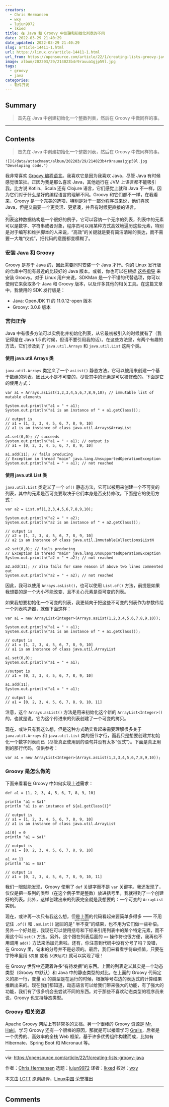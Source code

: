 ```yaml
---
creators:
  - Chris Hermansen
  - wxy
  - lujun9972
  - lkxed
title: 在 Java 和 Groovy 中创建和初始化列表的不同
date: 2022-03-29 21:40:29
date_updated: 2022-03-29 21:40:29
slug: article-14411-1.html
url: https://linux.cn/article-14411-1.html
url_from: https://opensource.com/article/22/1/creating-lists-groovy-java
image: album/202203/29/214023b4r9rauua1gjp59l.jpg
tags:
  - groovy
  - java
categories:
  - 软件开发
---
```


## Summary

> 首先在 Java 中创建初始化一个整数列表，然后在 Groovy 中做同样的事。

***

<!-- more -->

## Contents

> 
> 首先在 Java 中创建初始化一个整数列表，然后在 Groovy 中做同样的事。
> 
> 
> 

`![](/data/attachment/album/202203/29/214023b4r9rauua1gjp59l.jpg "Developing code.")`

我非常喜欢 [Groovy 编程语言](http://www.groovy-lang.org/)。我喜欢它是因为我喜欢 Java，尽管 Java 有时候感觉很笨拙。正因为我是那么喜欢 Java，其他运行在 JVM 上语言都不能吸引我。比方说 Kotlin、Scala 还有 Clojure 语言，它们感觉上就和 Java 不一样，因为它们对于什么是好的编程语言的理解不同。Groovy 和它们都不一样，在我看来，Groovy 是一个完美的选项，特别是对于一部分程序员来说，他们喜欢 Java，但是又需要一个更灵活、更紧凑，并且有时候更直接的语言。

<ruby> 列表 <rt>  List </rt></ruby> 这种数据结构是一个很好的例子，它可以容纳一个无序的列表，列表中的元素可以是数字、字符串或者对象，程序员可以用某种方式高效地遍历这些元素，特别是对于编写和维护脚本的人来说，“高效”的关键就是要有简洁清晰的表达，而不需要一大堆“仪式”，把代码的意图都变模糊了。

### 安装 Java 和 Groovy

Groovy 是基于 Java 的，因此需要同时安装一个 Java 才行。你的 Linux 发行版的仓库中可能有最近的比较好的 Java 版本。或者，你也可以在根据 [这些指导](http://www.groovy-lang.org/install.html) 来安装 Groovy。对于 Linux 用户来说，SDKMan 是一个不错的代替选项，你可以使用它来获取多个 Java 和 Groovy 版本，以及许多其他的相关工具。在这篇文章中，我使用的 SDK 发行版是：

* Java: OpenJDK 11 的 11.0.12-open 版本
* Groovy: 3.0.8 版本

### 言归正传

Java 中有很多方法可以实例化并初始化列表，从它最初被引入的时候就有了（我记得是在 Java 1.5 的时候，但请不要引用我的话）。在这些方法里，有两个有趣的方法，它们涉及到了 `java.util.Arrays` 和 `java.util.List` 这两个类。

#### 使用 java.util.Arrays 类

`java.util.Arrays` 类定义了一个 `asList()` 静态方法，它可以被用来创建一个基于数组的列表，因此大小是不可变的，尽管其中的元素是可以被修改的。下面是它的使用方式：

```shell
var a1 = Arrays.asList(1,2,3,4,5,6,7,8,9,10); // immutable list of mutable elements

System.out.println("a1 = " + a1);
System.out.println("a1 is an instance of " + a1.getClass());

// output is
// a1 = [1, 2, 3, 4, 5, 6, 7, 8, 9, 10]
// a1 is an instance of class java.util.Arrays$ArrayList

a1.set(0,0); // succeeds
System.out.println("a1 = " + a1); // output is
// a1 = [0, 2, 3, 4, 5, 6, 7, 8, 9, 10]

a1.add(11); // fails producing
// Exception in thread "main" java.lang.UnsupportedOperationException
System.out.println("a1 = " + a1); // not reached
```

#### 使用 java.util.List 类

`java.util.List` 类定义了一个 `of()` 静态方法，它可以被用来创建一个不可变的列表，其中的元素是否可变要取决于它们本身是否支持修改。下面是它的使用方式：

```shell
var a2 = List.of(1,2,3,4,5,6,7,8,9,10);

System.out.println("a2 = " + a2);
System.out.println("a2 is an instance of " + a2.getClass());

// output is
// a2 = [1, 2, 3, 4, 5, 6, 7, 8, 9, 10]
// a2 is an instance of class java.util.ImmutableCollections$ListN

a2.set(0,0); // fails producing
// Exception in thread "main" java.lang.UnsupportedOperationException
System.out.println("a2 = " + a2); // not reached

a2.add(11); // also fails for same reason if above two lines commented out
System.out.println("a2 = " + a2); // not reached
```

因此，我可以使用 `Arrays.asList()`，也可以使用 `List.of()` 方法，前提是如果我想要的是一个大小不能改变、且不关心元素是否可变的列表。

如果我想要初始化一个可变的列表，我更倾向于把这些不可变的列表作为参数传给一个列表构造器，就像下面这样：

```shell
var a1 = new ArrayList<Integer>(Arrays.asList(1,2,3,4,5,6,7,8,9,10));

System.out.println("a1 = " + a1);
System.out.println("a1 is an instance of " + a1.getClass());

// output is
// a1 = [1, 2, 3, 4, 5, 6, 7, 8, 9, 10]
// a1 is an instance of class java.util.ArrayList

a1.set(0,0);
System.out.println("a1 = " + a1);

//output is
// a1 = [0, 2, 3, 4, 5, 6, 7, 8, 9, 10]

a1.add(11);
System.out.println("a1 = " + a1);

// output is
// a1 = [0, 2, 3, 4, 5, 6, 7, 8, 9, 10, 11]
```

注意，这个 `Arrays.asList()` 方法是用来初始化这个新的 `ArrayList<Integer>()` 的，也就是说，它为这个传进来的列表创建了一个可变的拷贝。

现在，或许只有我这么想，但是这种方式确实看起来需要理解很多关于 `java.util.Arrays` 和 `java.util.List` 类的细节才行，而我只是想要创建并初始化一个数字列表而已（尽管真正使用到的语句并没有太多“仪式”）。下面是真正用到的那行代码，仅供参考：

```shell
var a1 = new ArrayList<Integer>(Arrays.asList(1,2,3,4,5,6,7,8,9,10));
```

### Groovy 是怎么做的

下面来看看在 Groovy 中如何实现上述需求：

```shell
def a1 = [1, 2, 3, 4, 5, 6, 7, 8, 9, 10]

println "a1 = $a1"
println "a1 is an instance of ${a1.getClass()}"

// output is
// a1 = [1, 2, 3, 4, 5, 6, 7, 8, 9, 10]
// a1 is an instance of class java.util.ArrayList

a1[0] = 0
println "a1 = $a1"

// output is
// a1 = [0, 2, 3, 4, 5, 6, 7, 8, 9, 10]

a1 << 11
println "a1 = $a1"

// output is
// a1 = [0, 2, 3, 4, 5, 6, 7, 8, 9, 10, 11]
```

我们一眼就能发现，Groovy 使用了 `def` 关键字而不是 `var` 关键字。我还发现了，仅仅是把一系列的类型（在这个例子里是整数）放进括号里，我就得到了一个创建好的列表。此外，这样创建出来的列表完全就是我想要的：一个可变的 `ArrayList` 实例。

现在，或许再一次只有我这么想，但是上面的代码看起来要简单多得多 —— 不用记住 `.of()` 和 `.asList()` 返回的是“<ruby> 半不变 <rt>  semi-mutable </rt></ruby>”的结果，也不用为它们做一些补偿。另外一个好处是，我现在可以使用括号和下标来引用列表中的某个特定元素，而不用这个叫 `set()` 方法。另外，这个跟在列表后面的 `<<` 操作符也很方便，我再也不用调用 `add()` 方法来添加元素啦。还有，你注意到代码中没有分号了吗？没错，在 Groovy 里，句末的分号并不是必须的。最后，我们来看看字符串插值，只要在字符串里用 `$变量` 或者 `${表达式}` 就可以实现了哦！

在 Groovy 世界中还藏着许多“有待发掘”的东西。上面的列表定义其实是一个动态类型（Groovy 中默认）和 Java 中的静态类型的对比。在上面的 Groovy 代码定义的那一行，变量 `a1` 的类型是在运行的时候，根据等号右边的表达式的计算结果推断出来的。现在我们都知道，动态语言可以给我们带来强大的功能，有了强大的功能，我们有了很多机会去尝试不同的东西。对于那些不喜欢动态类型的程序员来说，Groovy 也支持静态类型。

### Groovy 相关资源

Apache Groovy 网站上有非常多的文档。另一个很棒的 Groovy 资源是 [Mr. Haki](https://www.mrhaki.com/)。学习 Groovy 还有一个很棒的原因，那就是可以接着学习 [Grails](https://grails.org/)，后者是一个优秀的、高效率的全栈 Web 框架，基于许多优秀组件构建而成，比如有 Hibernate、Spring Boot 和 Micronaut 等。

---

via: <https://opensource.com/article/22/1/creating-lists-groovy-java>

作者：[Chris Hermansen](https://opensource.com/users/clhermansen) 选题：[lujun9972](https://github.com/lujun9972) 译者：[lkxed](https://github.com/lkxed) 校对：[wxy](https://github.com/wxy)

本文由 [LCTT](https://github.com/LCTT/TranslateProject) 原创编译，[Linux中国](https://linux.cn/) 荣誉推出

***

## Comments
